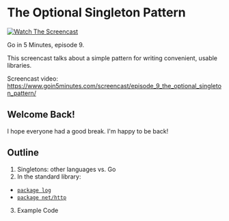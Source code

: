 # The Optional Singleton Pattern

[![Watch The Screencast](https://www.goin5minutes.com/img/watch-screencast.svg)](https://www.goin5minutes.com/screencast/episode_9_the_optional_singleton_pattern/)

Go in 5 Minutes, episode 9.

This screencast talks about a simple pattern for writing convenient, usable libraries.

Screencast video:
https://www.goin5minutes.com/screencast/episode_9_the_optional_singleton_pattern/

## Welcome Back!

I hope everyone had a good break. I'm happy to be back!

## Outline

1. Singletons: other languages vs. Go
2. In the standard library:
  - [`package log`](https://golang.org/src/log/log.go#L305)
  - [`package net/http`](https://golang.org/src/net/http/client.go#L280)
3. Example Code
